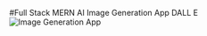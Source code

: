 #Full Stack MERN AI Image Generation App DALL E
![Image Generation App](https://i.ibb.co/p0f27C2/Thumbnail-9.png)
